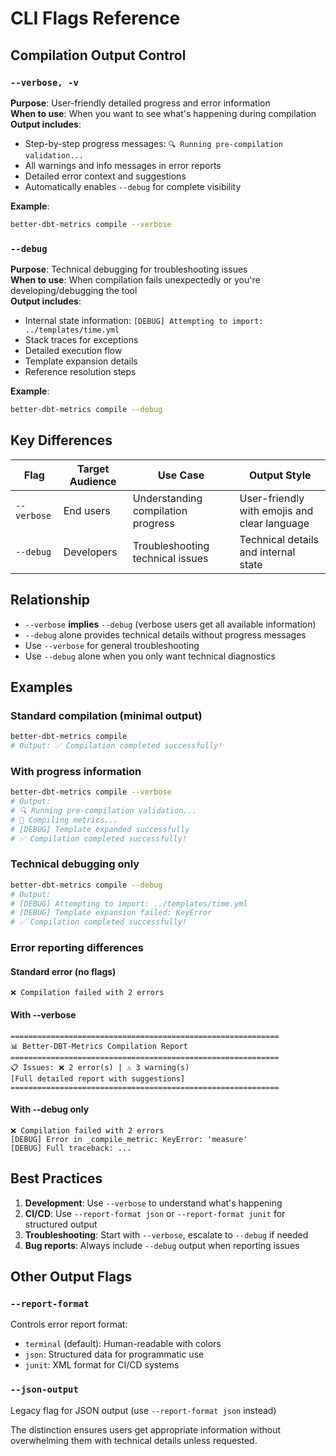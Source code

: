# CLI Flags Reference

## Compilation Output Control

### `--verbose, -v`
**Purpose**: User-friendly detailed progress and error information  
**When to use**: When you want to see what's happening during compilation  
**Output includes**:
- Step-by-step progress messages: `🔍 Running pre-compilation validation...`
- All warnings and info messages in error reports
- Detailed error context and suggestions
- Automatically enables `--debug` for complete visibility

**Example**:
```bash
better-dbt-metrics compile --verbose
```

### `--debug`
**Purpose**: Technical debugging for troubleshooting issues  
**When to use**: When compilation fails unexpectedly or you're developing/debugging the tool  
**Output includes**:
- Internal state information: `[DEBUG] Attempting to import: ../templates/time.yml`
- Stack traces for exceptions
- Detailed execution flow
- Template expansion details
- Reference resolution steps

**Example**:
```bash
better-dbt-metrics compile --debug
```

## Key Differences

| Flag | Target Audience | Use Case | Output Style |
|------|-----------------|----------|--------------|
| `--verbose` | End users | Understanding compilation progress | User-friendly with emojis and clear language |
| `--debug` | Developers | Troubleshooting technical issues | Technical details and internal state |

## Relationship

- `--verbose` **implies** `--debug` (verbose users get all available information)
- `--debug` alone provides technical details without progress messages
- Use `--verbose` for general troubleshooting
- Use `--debug` alone when you only want technical diagnostics

## Examples

### Standard compilation (minimal output)
```bash
better-dbt-metrics compile
# Output: ✅ Compilation completed successfully!
```

### With progress information
```bash
better-dbt-metrics compile --verbose
# Output: 
# 🔍 Running pre-compilation validation...
# 🔨 Compiling metrics...
# [DEBUG] Template expanded successfully
# ✅ Compilation completed successfully!
```

### Technical debugging only
```bash
better-dbt-metrics compile --debug
# Output:
# [DEBUG] Attempting to import: ../templates/time.yml
# [DEBUG] Template expansion failed: KeyError
# ✅ Compilation completed successfully!
```

### Error reporting differences

#### Standard error (no flags)
```
❌ Compilation failed with 2 errors
```

#### With --verbose
```
============================================================
📊 Better-DBT-Metrics Compilation Report
============================================================
📋 Issues: ❌ 2 error(s) | ⚠️ 3 warning(s)
[Full detailed report with suggestions]
============================================================
```

#### With --debug only  
```
❌ Compilation failed with 2 errors
[DEBUG] Error in _compile_metric: KeyError: 'measure'
[DEBUG] Full traceback: ...
```

## Best Practices

1. **Development**: Use `--verbose` to understand what's happening
2. **CI/CD**: Use `--report-format json` or `--report-format junit` for structured output
3. **Troubleshooting**: Start with `--verbose`, escalate to `--debug` if needed
4. **Bug reports**: Always include `--debug` output when reporting issues

## Other Output Flags

### `--report-format`
Controls error report format:
- `terminal` (default): Human-readable with colors
- `json`: Structured data for programmatic use
- `junit`: XML format for CI/CD systems

### `--json-output`
Legacy flag for JSON output (use `--report-format json` instead)

The distinction ensures users get appropriate information without overwhelming them with technical details unless requested.